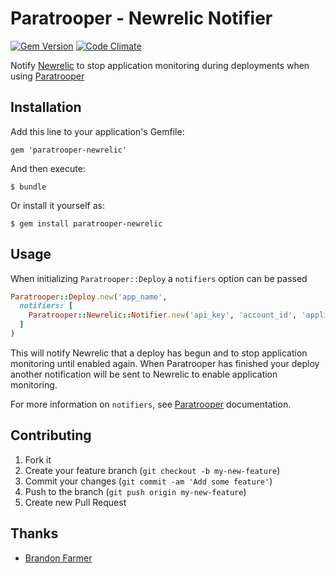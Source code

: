 # Paratrooper - Newrelic Notifier

[![Gem Version](https://badge.fury.io/rb/paratrooper-newrelic.png)](http://badge.fury.io/rb/paratrooper-newrelic)
[![Code Climate](https://codeclimate.com/github/mattpolito/paratrooper-newrelic.png)](https://codeclimate.com/github/mattpolito/paratrooper-newrelic)

Notify [Newrelic][] to stop application monitoring during deployments when
using [Paratrooper][]

## Installation

Add this line to your application's Gemfile:

    gem 'paratrooper-newrelic'

And then execute:

    $ bundle

Or install it yourself as:

    $ gem install paratrooper-newrelic

## Usage

When initializing `Paratrooper::Deploy` a `notifiers` option can be passed

```ruby
Paratrooper::Deploy.new('app_name',
  notifiers: [
    Paratrooper::Newrelic::Notifier.new('api_key', 'account_id', 'application_id')
  ]
)
```

This will notify Newrelic that a deploy has begun and to stop application
monitoring until enabled again. When Paratrooper has finished your deploy
another notification will be sent to Newrelic to enable application monitoring.

For more information on `notifiers`, see [Paratrooper][] documentation.

## Contributing

1. Fork it
2. Create your feature branch (`git checkout -b my-new-feature`)
3. Commit your changes (`git commit -am 'Add some feature'`)
4. Push to the branch (`git push origin my-new-feature`)
5. Create new Pull Request

## Thanks

* [Brandon Farmer][]

[Newrelic]: http://newrelic.com
[Paratrooper]: https://github.com/mattpolito/paratrooper
[Brandon Farmer]: https://github.com/bthesorceror
